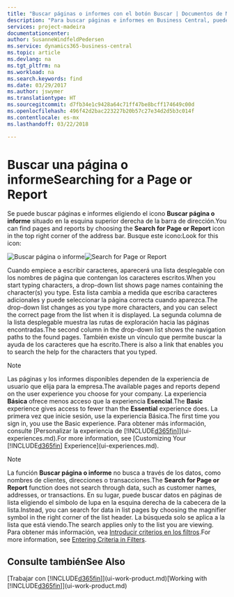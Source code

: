 ```yaml
---
title: "Buscar páginas o informes con el botón Buscar | Documentos de Microsoft"
description: "Para buscar páginas e informes en Business Central, puede usar la característica Buscar página o informe."
services: project-madeira
documentationcenter: 
author: SusanneWindfeldPedersen
ms.service: dynamics365-business-central
ms.topic: article
ms.devlang: na
ms.tgt_pltfrm: na
ms.workload: na
ms.search.keywords: find
ms.date: 03/29/2017
ms.author: jswymer
ms.translationtype: HT
ms.sourcegitcommit: d7fb34e1c9428a64c71ff47be8bcff174649c00d
ms.openlocfilehash: 496f42d2bac223227b20b57c27e34d2d5b3c014f
ms.contentlocale: es-mx
ms.lasthandoff: 03/22/2018

---
```

# <a name="searching-for-a-page-or-report"></a><span data-ttu-id="c0002-103">Buscar una página o informe</span><span class="sxs-lookup"><span data-stu-id="c0002-103">Searching for a Page or Report</span></span>
<span data-ttu-id="c0002-104">Se puede buscar páginas e informes eligiendo el icono **Buscar página o informe** situado en la esquina superior derecha de la barra de dirección.</span><span class="sxs-lookup"><span data-stu-id="c0002-104">You can find pages and reports by choosing the **Search for Page or Report** icon in the top right corner of the address bar.</span></span> <span data-ttu-id="c0002-105">Busque este icono:</span><span class="sxs-lookup"><span data-stu-id="c0002-105">Look for this icon:</span></span>

<span data-ttu-id="c0002-106">![Buscar página o informe](media/ui-search/search.png "Buscar página o informe")</span><span class="sxs-lookup"><span data-stu-id="c0002-106">![Search for Page or Report](media/ui-search/search.png "Search for Page or Report")</span></span>

<span data-ttu-id="c0002-107">Cuando empiece a escribir caracteres, aparecerá una lista desplegable con los nombres de página que contengan los caracteres escritos.</span><span class="sxs-lookup"><span data-stu-id="c0002-107">When you start typing characters, a drop-down list shows page names containing the character(s) you type.</span></span> <span data-ttu-id="c0002-108">Esta lista cambia a medida que escriba caracteres adicionales y puede seleccionar la página correcta cuando aparezca.</span><span class="sxs-lookup"><span data-stu-id="c0002-108">The drop-down list changes as you type more characters, and you can select the correct page from the list when it is displayed.</span></span> <span data-ttu-id="c0002-109">La segunda columna de la lista desplegable muestra las rutas de exploración hacia las páginas encontradas.</span><span class="sxs-lookup"><span data-stu-id="c0002-109">The second column in the drop-down list shows the navigation paths to the found pages.</span></span> <span data-ttu-id="c0002-110">También existe un vínculo que permite buscar la ayuda de los caracteres que ha escrito.</span><span class="sxs-lookup"><span data-stu-id="c0002-110">There is also a link that enables you to search the help for the characters that you typed.</span></span>

> [!NOTE]  
>   <span data-ttu-id="c0002-111">Las páginas y los informes disponibles dependen de la experiencia de usuario que elija para la empresa.</span><span class="sxs-lookup"><span data-stu-id="c0002-111">The available pages and reports depend on the user experience you choose for your company.</span></span> <span data-ttu-id="c0002-112">La experiencia **Básica** ofrece menos acceso que la experiencia **Esencial**.</span><span class="sxs-lookup"><span data-stu-id="c0002-112">The **Basic** experience gives access to fewer than the **Essential** experience does.</span></span> <span data-ttu-id="c0002-113">La primera vez que inicie sesión, use la experiencia Básica.</span><span class="sxs-lookup"><span data-stu-id="c0002-113">The first time you sign in, you use the Basic experience.</span></span> <span data-ttu-id="c0002-114">Para obtener más información, consulte [Personalizar la experiencia de [!INCLUDE[d365fin](includes/d365fin_md.md)]](ui-experiences.md).</span><span class="sxs-lookup"><span data-stu-id="c0002-114">For more information, see [Customizing Your  [!INCLUDE[d365fin](includes/d365fin_md.md)] Experience](ui-experiences.md).</span></span>

> [!NOTE]  
>   <span data-ttu-id="c0002-115">La función **Buscar página o informe** no busca a través de los datos, como nombres de clientes, direcciones o transacciones.</span><span class="sxs-lookup"><span data-stu-id="c0002-115">The **Search for Page or Report** function does not search through data, such as customer names, addresses, or transactions.</span></span> <span data-ttu-id="c0002-116">En su lugar, puede buscar datos en páginas de lista eligiendo el símbolo de lupa en la esquina derecha de la cabecera de la lista.</span><span class="sxs-lookup"><span data-stu-id="c0002-116">Instead, you can search for data in list pages by choosing the magnifier symbol in the right corner of the list header.</span></span> <span data-ttu-id="c0002-117">La búsqueda solo se aplica a la lista que está viendo.</span><span class="sxs-lookup"><span data-stu-id="c0002-117">The search applies only to the list you are viewing.</span></span> <span data-ttu-id="c0002-118">Para obtener más información, vea [Introducir criterios en los filtros](ui-enter-criteria-filters.md).</span><span class="sxs-lookup"><span data-stu-id="c0002-118">For more information, see [Entering Criteria in Filters](ui-enter-criteria-filters.md).</span></span>

## <a name="see-also"></a><span data-ttu-id="c0002-119">Consulte también</span><span class="sxs-lookup"><span data-stu-id="c0002-119">See Also</span></span>
<span data-ttu-id="c0002-120">[Trabajar con [!INCLUDE[d365fin](includes/d365fin_md.md)]](ui-work-product.md)</span><span class="sxs-lookup"><span data-stu-id="c0002-120">[Working with [!INCLUDE[d365fin](includes/d365fin_md.md)]](ui-work-product.md)</span></span>


